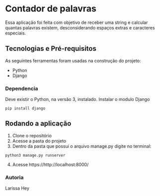 # Contador de palavras

Essa aplicação foi feita com objetivo de receber uma string e calcular quantas palavras existem, desconsiderando espaços extras e caracteres especiais.

## Tecnologias e Pré-requisitos

As seguintes ferramentas foram usadas na construção do projeto:
- Python
- Django

### Dependencia

Deve existir o Python, na versão 3, instalado.
Instalar o modulo Django

```shell
pip install django
```

## Rodando a aplicação

1. Clone o repositório
2. Acesse a pasta do projeto
3. Dentro da pasta que possui o arquivo manage.py digite no terminal:

```shell
python3 manage.py runserver
```

4. Acesse https://http://localhost:8000/

### Autoria

Larissa Hey